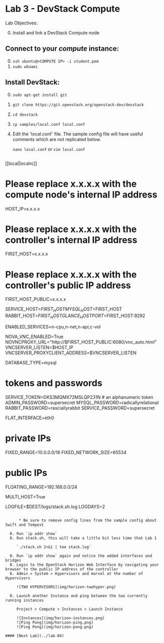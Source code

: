 # Lab 3 - DevStack Compute

  Lab Objectives:

  0. Install and link a DevStack Compute node

## Connect to your _compute_ instance:
  0. `ssh ubuntu@<COMPUTE IP> -i student.pem`
  0. `sudo whoami` 

## Install DevStack:
  0. `sudo apt-get install git`
  0. `git clone https://git.openstack.org/openstack-dev/devstack`
  0. `cd devstack`
  0. `cp samples/local.conf local.conf`
  0.  Edit the 'local.conf` file.  The sample config file will have useful comments which are not replicated below.

    
      `nano local.conf` or `vim local.conf`
      ``` shell
[[local|localrc]]
      
# Please replace x.x.x.x with the compute node's internal IP address
HOST_IP=x.x.x.x 
# Please replace x.x.x.x with the controller's internal IP address 
FIRST_HOST=x.x.x.x
# Please replace x.x.x.x with the controller's public IP address 
FIRST_HOST_PUBLIC=x.x.x.x  

SERVICE_HOST=$FIRST_HOST
MYSQL_HOST=$FIRST_HOST
RABBIT_HOST=$FIRST_HOST
GLANCE_HOSTPORT=$FIRST_HOST:9292

ENABLED_SERVICES=n-cpu,n-net,n-api,c-vol

NOVA_VNC_ENABLED=True
NOVNCPROXY_URL="http://$FIRST_HOST_PUBLIC:6080/vnc_auto.html"
VNCSERVER_LISTEN=$HOST_IP
VNCSERVER_PROXYCLIENT_ADDRESS=$VNCSERVER_LISTEN

DATABASE_TYPE=mysql

# tokens and passwords
SERVICE_TOKEN=DKS3MQMX72MSLQP231N # an alphanumeric token
ADMIN_PASSWORD=supersecret
MYSQL_PASSWORD=radicallyrelational
RABBIT_PASSWORD=rasciallyrabbit
SERVICE_PASSWORD=supersecret

FLAT_INTERFACE=eth0

# private IPs
FIXED_RANGE=10.0.0.0/16
FIXED_NETWORK_SIZE=65534
# public IPs
FLOATING_RANGE=192.168.0.0/24

MULTI_HOST=True

LOGFILE=$DEST/logs/stack.sh.log
LOGDAYS=2
``` 
     
      * Be sure to remove config lines from the sample config about Swift and Tempest

  0. Run `ip addr show`
  0. Run stack.sh, this will take a little bit less time that Lab 1
    
     `./stack.sh 2>&1 | tee stack.log`

  0. Run `ip addr show` again and notice the added interfaces and bridges
  0. Login to the OpenStack Horizon Web Interface by navigating your browser to the public IP address of the controller
  0. Admin > System > Hypervisors and marvel at the number of Hypervisors
   
     ![TWO HYPERVISORS](img/horizon-twohyper.png)

  0. Launch another Instance and ping between the two currently running instances 

     Project > Compute > Instances > Launch Instance
     
     ![Instances](img/horizon-instances.png)
     ![Ping Pong](img/horizon-ping.png)
     ![Ping Pong](img/horizon-pong.png)
      
#### [Next Lab](../lab-04)    
